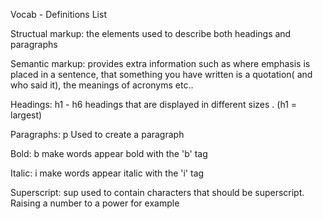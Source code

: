Vocab - Definitions List


Structual markup:
the elements used to describe both headings and paragraphs

Semantic markup:
provides extra information such as where emphasis is placed in a sentence, that something you have written is a quotation( and who said it), the meanings of acronyms etc..

Headings:  h1 - h6
headings that are displayed in different sizes . (h1 = largest)

Paragraphs:  p
Used to create a paragraph

Bold: b
make words appear bold with the 'b' tag

Italic:  i
make words appear italic with the 'i' tag

Superscript: sup
used to contain characters that should be superscript.  Raising a number to a power for example